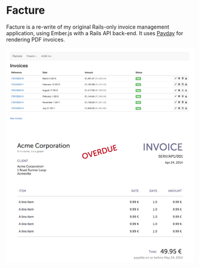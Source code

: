 # Facture

Facture is a re-write of my original Rails-only invoice management application, using Ember.js with a Rails API back-end. It uses [Payday](https://github.com/commondream/payday/) for rendering PDF invoices.

![Invoices screen](/public/screenshots/invoices.png?raw=true "Invoices screen")
![A PDF invoice](/public/screenshots/pdf_invoice.png?raw=true "A PDF invoice")
